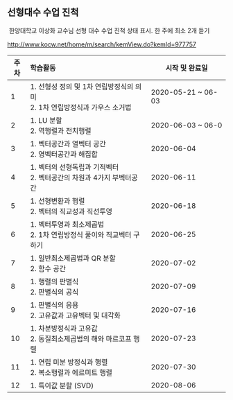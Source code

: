 ## 선형대수 수업 진척

​	한양대학교 이상화 교수님 선형 대수 수업 진척 상태 표시. 한 주에 최소 2개 듣기

http://www.kocw.net/home/m/search/kemView.do?kemId=977757

| 주차 | 학습활동                                                     | 시작 및 완료일     |
| ---- | :----------------------------------------------------------- | ------------------ |
| 1    | 1. 선형성 정의 및 1차 연립방정식의 의미 <br />2. 1차 연립방정식과 가우스 소거법 | 2020-05-21 ~ 06-03 |
| 2    | 1. LU 분할<br />2. 역행렬과 전치행렬                         | 2020-06-03 ~ 06-0  |
| 3    | 1. 벡터공간과 열벡터 공간<br />2. 영벡터공간과 해집합        | 2020-06-04         |
| 4    | 1. 벡터의 선형독립과 기적벡터<br />2. 벡터공간의 차원과 4가지 부벡터공간 | 2020-06-11         |
| 5    | 1. 선형변환과 행렬<br />2. 벡터의 직교성과 직선투영          | 2020-06-18         |
| 6    | 1. 벡터투영과 최소제곱법<br />2. 1차 연립방정식 풀이와 직교벡터 구하기 | 2020-06-25         |
| 7    | 1. 일반최소제곱법과 QR 분할<br />2. 함수 공간                | 2020-07-02         |
| 8    | 1. 행렬의 판별식<br />2. 판별식의 공식                       | 2020-07-09         |
| 9    | 1. 판별식의 응용<br />2. 고유값과 고유벡터 및 대각화         | 2020-07-16         |
| 10   | 1. 차분방정식과 고유값<br />2. 동질최소제곱법의 해와 마르코프 행렬 | 2020-07-23         |
| 11   | 1. 연립 미분 방정식과 행렬<br />2. 복소행렬과 에르미트 행렬  | 2020-07-30         |
| 12   | 1. 특이값 분할 (SVD)                                         | 2020-08-06         |



